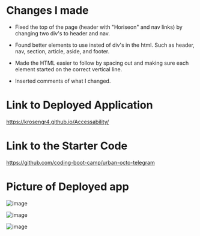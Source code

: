 # Changes I made
- Fixed the top of the page (header with "Horiseon" and nav links) by changing two div's to header and nav.

- Found better elements to use insted of div's in the html. Such as header, nav, section, article, aside, and footer.

- Made the HTML easier to follow by spacing out and making sure each element started on the correct vertical line.

- Inserted comments of what I changed.



# Link to Deployed Application
https://krosengr4.github.io/Accessability/

# Link to the Starter Code
https://github.com/coding-boot-camp/urban-octo-telegram

# Picture of Deployed app
![image](https://github.com/krosengr4/Accessability/assets/139993281/7c30fa3b-8519-4b11-b77f-538a1553ea8c)

![image](https://github.com/krosengr4/Accessability/assets/139993281/940eb3d2-6b70-48f3-8779-09267c148a9e)

![image](https://github.com/krosengr4/Accessability/assets/139993281/084a3000-c539-4a9d-a009-049dd214195e)

 
